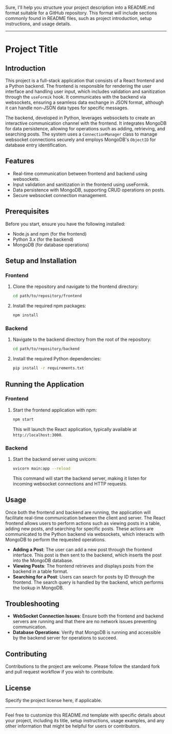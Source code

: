 Sure, I'll help you structure your project description into a README.md format suitable for a GitHub repository. This format will include sections commonly found in README files, such as project introduction, setup instructions, and usage details.

---

# Project Title

## Introduction
This project is a full-stack application that consists of a React frontend and a Python backend. The frontend is responsible for rendering the user interface and handling user input, which includes validation and sanitization through the `useFormik` hook. It communicates with the backend via websockets, ensuring a seamless data exchange in JSON format, although it can handle non-JSON data types for specific messages.

The backend, developed in Python, leverages websockets to create an interactive communication channel with the frontend. It integrates MongoDB for data persistence, allowing for operations such as adding, retrieving, and searching posts. The system uses a `ConnectionManager` class to manage websocket connections securely and employs MongoDB's `ObjectID` for database entry identification.

## Features
- Real-time communication between frontend and backend using websockets.
- Input validation and sanitization in the frontend using useFormik.
- Data persistence with MongoDB, supporting CRUD operations on posts.
- Secure websocket connection management.

## Prerequisites
Before you start, ensure you have the following installed:
- Node.js and npm (for the frontend)
- Python 3.x (for the backend)
- MongoDB (for database operations)

## Setup and Installation

### Frontend
1. Clone the repository and navigate to the frontend directory:
   ```bash
   cd path/to/repository/frontend
   ```
2. Install the required npm packages:
   ```bash
   npm install
   ```

### Backend
1. Navigate to the backend directory from the root of the repository:
   ```bash
   cd path/to/repository/backend
   ```
2. Install the required Python dependencies:
   ```bash
   pip install -r requirements.txt
   ```

## Running the Application

### Frontend
1. Start the frontend application with npm:
   ```bash
   npm start
   ```
   This will launch the React application, typically available at `http://localhost:3000`.

### Backend
1. Start the backend server using uvicorn:
   ```bash
   uvicorn main:app --reload
   ```
   This command will start the backend server, making it listen for incoming websocket connections and HTTP requests.

## Usage

Once both the frontend and backend are running, the application will facilitate real-time communication between the client and server. The React frontend allows users to perform actions such as viewing posts in a table, adding new posts, and searching for specific posts. These actions are communicated to the Python backend via websockets, which interacts with MongoDB to perform the requested operations.

- **Adding a Post**: The user can add a new post through the frontend interface. This post is then sent to the backend, which inserts the post into the MongoDB database.
- **Viewing Posts**: The frontend retrieves and displays posts from the backend in a table format.
- **Searching for a Post**: Users can search for posts by ID through the frontend. The search query is handled by the backend, which performs the lookup in MongoDB.

## Troubleshooting

- **WebSocket Connection Issues**: Ensure both the frontend and backend servers are running and that there are no network issues preventing communication.
- **Database Operations**: Verify that MongoDB is running and accessible by the backend server for operations to succeed.

## Contributing

Contributions to the project are welcome. Please follow the standard fork and pull request workflow if you wish to contribute.

## License

Specify the project license here, if applicable.

---

Feel free to customize this README.md template with specific details about your project, including its title, setup instructions, usage examples, and any other information that might be helpful for users or contributors.
